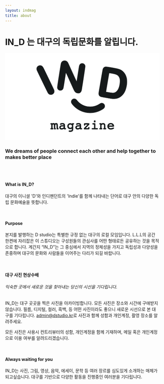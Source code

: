 ```yaml
---
layout: indmag
title: about
---
```

# IN_D 는 대구의 독립문화를 알립니다.



![indmag](/assets/images/logo/indmag.svg)

### We dreams of people connect each other and help together to makes better place


<br><br>



#### What is IN_D?

대구의 이니셜 'D'와 인디펜던트의 'Indie'를 함께 나타내는 단어로 대구 안의 다양한 독립 문화예술을 뜻합니다.

<br>

#### Purpose

본지를 발행하는 D studio는 특별한 규정 없는 대구의 로컬 모임입니다. L.L.L의 공간 한켠에 자리잡은 이 스튜디오는 구성원들의 관심사를 어떤 형태로든 공유하는 것을 목적으로 합니다. 계간지 “IN_D”는 그 중심에서 지역의 정체성을 가지고 독립성과 다양성을 존중하며 대구의 문화와 사람들을 이어주는 다리가 되길 바랍니다.

<br>

#### 대구 사진 현상수배

###### 익숙한 곳에서 새로운 것을 찾아내는 당신의 시선을 기다립니다.  

IN_D는 대구 곳곳을 찍은 사진을 아카이빙합니다. 모든 사진은 장소와 시간에 구애받지 않습니다. 필름, 디지털, 컬러, 흑백, 등 어떤 사진이라도 좋으니 새로운 시선으로 본 대구를 기다립니다. [admin@dstudio.kr](mailto:admin@dstudio.kr)로 사진과 함께 성함과 개인계정, 촬영 장소를 알려주세요.

모든 사진은 사용시 컨트리뷰터의 성함, 개인계정을 함께 기재하며, 메일 혹은 개인계정으로 이용 여부를 알려드리겠습니다.

<br>

#### Always waiting for you

IN_D는 사진, 그림, 영상, 음악, 에세이, 문학 등 여러 장르를 심도있게 소개하는 매체가 되고싶습니다. 대구를 기반으로 다양한 활동을 진행중인 여러분을 기다립니다. 

<br>